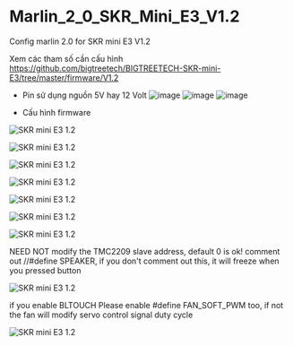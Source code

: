 # Marlin_2_0_SKR_Mini_E3_V1.2
Config marlin 2.0 for SKR mini E3 V1.2

Xem các tham số cần cấu hình https://github.com/bigtreetech/BIGTREETECH-SKR-mini-E3/tree/master/firmware/V1.2

- Pin sử dụng nguồn 5V hay 12 Volt
![image](https://user-images.githubusercontent.com/38026441/69205737-6a45d380-0b7d-11ea-9527-2ce40efde5fd.png)
![image](https://user-images.githubusercontent.com/38026441/69206396-189e4880-0b7f-11ea-8a8d-a95b45afa871.png)
![image](https://user-images.githubusercontent.com/38026441/69208464-391dd100-0b86-11ea-8932-f54fedf9b405.png)


- Cấu hình firmware


![SKR mini E3 1.2](https://user-images.githubusercontent.com/25599056/60634053-0aee5d80-9e40-11e9-9658-7cac8b6d1002.png)

![SKR mini E3 1.2](https://user-images.githubusercontent.com/25599056/66630670-4a92c580-ec37-11e9-9c40-2d9f095ce4af.png)

![SKR mini E3 1.2](https://user-images.githubusercontent.com/25599056/66633694-fd662200-ec3d-11e9-9569-4c27f1123dc6.png)

![SKR mini E3 1.2](https://user-images.githubusercontent.com/25599056/67383650-22ee1680-f5c2-11e9-9009-8c6dc6308cf3.png)

![SKR mini E3 1.2](https://user-images.githubusercontent.com/25599056/66630522-0c95a180-ec37-11e9-9560-3c2b729b3310.png)

![SKR mini E3 1.2](https://user-images.githubusercontent.com/25599056/60634508-b0560100-9e41-11e9-9a3a-2fc217564a15.png)

![SKR mini E3 1.2](https://user-images.githubusercontent.com/25599056/60634579-ff9c3180-9e41-11e9-91aa-ae90dbbbdd3f.png)

NEED NOT modify the TMC2209 slave address, default 0 is ok!
comment out //#define SPEAKER, if you don't comment out this, it will freeze when you pressed button

![SKR mini E3 1.2](https://user-images.githubusercontent.com/25599056/61014965-6e3a3b80-a3bc-11e9-8035-6463a2757cd7.png)

if you enable BLTOUCH
Please enable #define FAN_SOFT_PWM too, if not the fan will modify servo control signal duty cycle 
    
![SKR mini E3 1.2](https://user-images.githubusercontent.com/25599056/66694083-95b5e280-ece2-11e9-819b-e2ae3a710a83.png)

